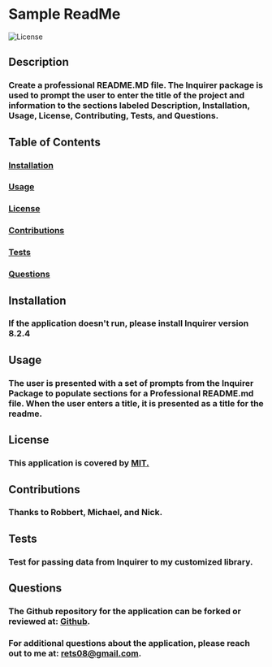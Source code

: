 # Sample ReadMe 
  
 ![License](https://img.shields.io/badge/License-MIT-yellow.svg)

  
## Description
    
### Create a professional README.MD file. The Inquirer package is used to prompt the user to enter the title of the project and information to the sections labeled Description, Installation, Usage, License, Contributing, Tests, and Questions. 

    
## Table of Contents
    
### [Installation](#installation)
    
### [Usage](#usage)
    
### [License](#license)
    
### [Contributions](#contributions)
    
### [Tests](#tests)
    
### [Questions](#questions)
    

    
## Installation
    
### If the application doesn't run, please install Inquirer version 8.2.4 

    
## Usage
    
### The user is presented with a set of prompts from the Inquirer Package to populate sections for a Professional README.md file. When the user enters a title, it is presented as a title for the readme. 

    
## License
    
### This application is covered by [MIT.](https://opensource.org/licenses/MIT) 

    
## Contributions
    
### Thanks to Robbert, Michael, and Nick. 

    
## Tests
    
### Test for passing data from Inquirer to my customized library. 

    
## Questions
    
### The Github repository for the application can be forked or reviewed at: [Github](https://github.com/rethomas67). 
    
### For additional questions about the application, please reach out to me at: rets08@gmail.com.

